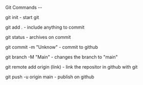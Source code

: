 <p>Git Commands --
<p>git init - start git
<p>git add . - include anything to commit
<p>git status - archives on commit
<p>git commit -m "Unknow" - commit to github
<p>git branch -M "Main" - changes the branch to "main"
<p>git remote add origin (link) - link the repositor in github with git
<p>git push -u origin main - publish on github